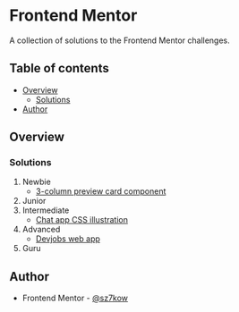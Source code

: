 # Frontend Mentor

A collection of solutions to the Frontend Mentor challenges.

## Table of contents

- [Overview](#overview)
  - [Solutions](#solutions)
- [Author](#author)

## Overview

### Solutions

1. Newbie
   - [3-column preview card component](https://github.com/sz7kow/frontend-mentor/tree/master/projects/3-column-preview-card-component)
2. Junior
3. Intermediate
   - [Chat app CSS illustration](https://github.com/sz7kow/frontend-mentor/tree/master/projects/chat-app-css-illustration)
4. Advanced
   - [Devjobs web app](https://github.com/sz7kow/frontend-mentor/tree/master/projects/devjobs-web-app)
5. Guru

## Author

- Frontend Mentor - [@sz7kow](https://www.frontendmentor.io/profile/sz7kow)

